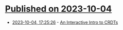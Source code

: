 # [Published on 2023-10-04](index.md)

* [2023-10-04, 17:25:26](https://lobste.rs/s/bqnp9m/interactive_intro_crdts) - [An Interactive Intro to CRDTs](https://jakelazaroff.com/words/an-interactive-intro-to-crdts/)
